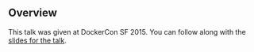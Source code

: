 <!--
{
"name" : "secure-microservice-architectures-using-docker",
"version" : "0.1",
"title" : "Secure Microservice Architectures using Docker",
"description" : "Learn about the latest developments in the Docker world.",
"freshnessDate" : 2015-06-24,
"homepage" : "http://www.slideshare.net/Docker/fastercheaperslide?qid=186ba794-682f-4990-be74-add92418968f&v=default&b=&from_search=2",
"canonicalSource" : "http://www.slideshare.net/Docker/fastercheaperslide?qid=186ba794-682f-4990-be74-add92418968f&v=default&b=&from_search=2",
"license" : "All Rights Reserved"
}
-->

<!-- @section -->

## Overview

This talk was given at DockerCon SF 2015. You can follow along with the [slides for the talk](http://www.slideshare.net/Docker/fastercheaperslide?qid=186ba794-682f-4990-be74-add92418968f&v=default&b=&from_search=2).

<!-- @asset, "contentType": "outlearn/video", "provider": "youtube", "url": "https://www.youtube.com/embed/zDuTIZBh5_Q&index=12" -->
